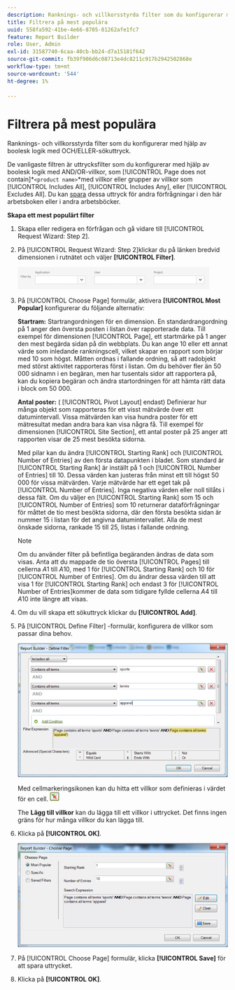 ```yaml
---
description: Ranknings- och villkorsstyrda filter som du konfigurerar med hjälp av boolesk logik med OCH/ELLER-sökuttryck.
title: Filtrera på mest populära
uuid: 558fa592-41be-4e66-8705-81262afe1fc7
feature: Report Builder
role: User, Admin
exl-id: 31587740-6caa-40cb-bb24-d7a15181f642
source-git-commit: fb39f906d6c08713e4dc8211c917b2942502868e
workflow-type: tm+mt
source-wordcount: '544'
ht-degree: 1%

---
```


# Filtrera på mest populära

Ranknings- och villkorsstyrda filter som du konfigurerar med hjälp av boolesk logik med OCH/ELLER-sökuttryck.

De vanligaste filtren är uttrycksfilter som du konfigurerar med hjälp av boolesk logik med AND/OR-villkor, som [!UICONTROL Page does not contain]*`<product name>`*med villkor eller grupper av villkor som [!UICONTROL Includes All], [!UICONTROL Includes Any], eller [!UICONTROL Excludes All]. Du kan [spara](/help/analyze/report-builder/layout/c-filter-dimensions/saved-filters.md) dessa uttryck för andra förfrågningar i den här arbetsboken eller i andra arbetsböcker.

**Skapa ett mest populärt filter**

1. Skapa eller redigera en förfrågan och gå vidare till [!UICONTROL Request Wizard: Step 2].

1. På [!UICONTROL Request Wizard: Step 2]klickar du på länken bredvid dimensionen i rutnätet och väljer **[!UICONTROL Filter]**.

   ![Skärmbild som visar dialogrutan Definiera filter med alternativ för att filtrera efter program, användare och projekt.](/help/admin/admin/assets/filter.png)

1. På [!UICONTROL Choose Page] formulär, aktivera **[!UICONTROL Most Popular]** konfigurerar du följande alternativ:

   **Startram:** Startrangordningen för en dimension. En standardrangordning på 1 anger den översta posten i listan över rapporterade data. Till exempel för dimensionen [!UICONTROL Page], ett startmärke på 1 anger den mest begärda sidan på din webbplats. Du kan ange 10 eller ett annat värde som inledande rankningscell, vilket skapar en rapport som börjar med 10 som högst. Måtten ordnas i fallande ordning, så att radobjekt med störst aktivitet rapporteras först i listan. Om du behöver fler än 50 000 sidnamn i en begäran, men har tusentals sidor att rapportera på, kan du kopiera begäran och ändra startordningen för att hämta rätt data i block om 50 000.

   **Antal poster:** ( [!UICONTROL Pivot Layout] endast) Definierar hur många objekt som rapporteras för ett visst mätvärde över ett datumintervall. Vissa mätvärden kan visa hundra poster för ett mätresultat medan andra bara kan visa några få. Till exempel för dimensionen [!UICONTROL Site Section], ett antal poster på 25 anger att rapporten visar de 25 mest besökta sidorna.

   Med pilar kan du ändra [!UICONTROL Starting Rank] och [!UICONTROL Number of Entries] av den första datapunkten i bladet. Som standard är [!UICONTROL Starting Rank] är inställt på 1 och [!UICONTROL Number of Entries] till 10. Dessa värden kan justeras från minst ett till högst 50 000 för vissa mätvärden. Varje mätvärde har ett eget tak på [!UICONTROL Number of Entries]. Inga negativa värden eller noll tillåts i dessa fält. Om du väljer en [!UICONTROL Starting Rank] som 15 och [!UICONTROL Number of Entries] som 10 returnerar dataförfrågningar för måttet de tio mest besökta sidorna, där den första besökta sidan är nummer 15 i listan för det angivna datumintervallet. Alla de mest önskade sidorna, rankade 15 till 25, listas i fallande ordning.

   >[!NOTE]
   >
   >Om du använder filter på befintliga begäranden ändras de data som visas. Anta att du mappade de tio översta [!UICONTROL Pages] till cellerna $A$1 till $A$10, med 1 för [!UICONTROL Starting Rank] och 10 för [!UICONTROL Number of Entries]. Om du ändrar dessa värden till att visa 1 för [!UICONTROL Starting Rank] och endast 3 för [!UICONTROL Number of Entries]kommer de data som tidigare fyllde cellerna $A$4 till $A$10 inte längre att visas.

1. Om du vill skapa ett sökuttryck klickar du **[!UICONTROL Add]**.

1. På [!UICONTROL Define Filter] -formulär, konfigurera de villkor som passar dina behov.


   ![Skärmbild som visar dialogrutan Definiera filter.](assets/expressions_define_filter.png)

   Med cellmarkeringsikonen kan du hitta ett villkor som definieras i värdet för en cell. ![Cellmarkeringsikonen.](assets/select_cell_icon.png)

   The **Lägg till villkor** kan du lägga till ett villkor i uttrycket. Det finns ingen gräns för hur många villkor du kan lägga till.

1. Klicka på **[!UICONTROL OK]**.

   ![Skärmbild av dialogrutan Definiera filter med knappen OK längst ned till höger.](assets/choose_page_02.png)

1. På [!UICONTROL Choose Page] formulär, klicka **[!UICONTROL Save]** för att spara uttrycket.
1. Klicka på **[!UICONTROL OK]**.
